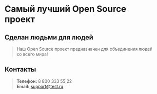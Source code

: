 # Самый лучший Open Source проект

## Сделан людьми для людей

> Наш Open Source проект предназначен для объединения людей со всего мира!

## Контакты
> **Телефон:** 8 800 333 55 22  
> **Email:** support@test.ru
